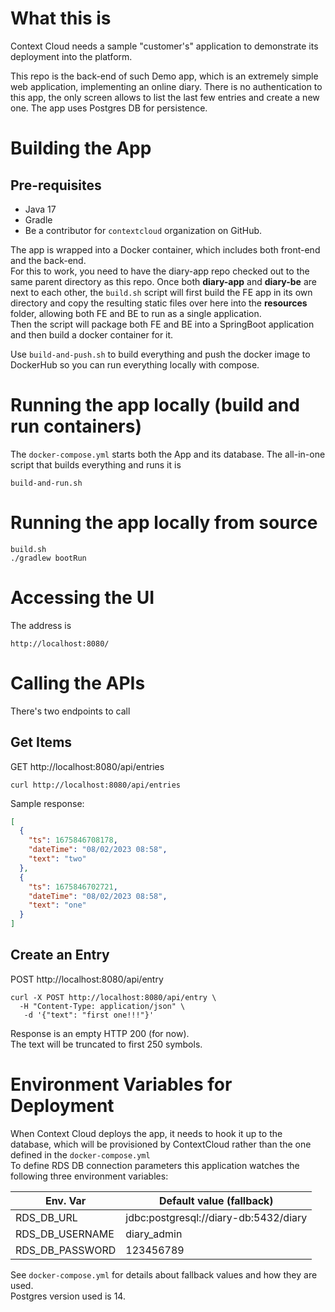 # What this is
Context Cloud needs a sample "customer's" application to demonstrate its deployment into the platform.

This repo is the back-end of such Demo app, which is an extremely simple web application, implementing an online diary.
There is no authentication to this app, the only screen allows to list the last few entries and create a new one.
The app uses Postgres DB for persistence.

# Building the App
## Pre-requisites
* Java 17
* Gradle
* Be a contributor for `contextcloud` organization on GitHub.

The app is wrapped into a Docker container, which includes both front-end and the back-end.    
For this to work, you need to have the diary-app repo checked out to the same parent directory as this repo.
Once both **diary-app** and **diary-be** are next to each other, the `build.sh` script will first build the FE app in its own directory
and copy the resulting static files over here into the **resources** folder, allowing both FE and BE to run as a single application.  
Then the script will package both FE and BE into a SpringBoot application and then build a docker container for it.

Use `build-and-push.sh` to build everything and push the docker image to DockerHub so you can run everything locally with compose.

# Running the app locally (build and run containers)
The `docker-compose.yml` starts both the App and its database.
The all-in-one script that builds everything and runs it is
```shell
build-and-run.sh
```

# Running the app locally from source
```shell
build.sh
./gradlew bootRun
```

# Accessing the UI
The address is
```shell
http://localhost:8080/
```

# Calling the APIs

There's two endpoints to call

## Get Items

GET http://localhost:8080/api/entries

```shell
curl http://localhost:8080/api/entries
```

Sample response:

```json
[
  {
    "ts": 1675846708178,
    "dateTime": "08/02/2023 08:58",
    "text": "two"
  },
  {
    "ts": 1675846702721,
    "dateTime": "08/02/2023 08:58",
    "text": "one"
  }
]
```

## Create an Entry

POST http://localhost:8080/api/entry

```shell
curl -X POST http://localhost:8080/api/entry \
  -H "Content-Type: application/json" \
   -d '{"text": "first one!!!"}'
```

Response is an empty HTTP 200 (for now).  
The text will be truncated to first 250 symbols.


# Environment Variables for Deployment
When Context Cloud deploys the app, it needs to hook it up to the database, which will be provisioned by ContextCloud rather than the one defined in the `docker-compose.yml`  
To define RDS DB connection parameters this application watches the following three environment variables:

| Env. Var | Default value (fallback) |
|----------|--------------------------|
|RDS_DB_URL|jdbc:postgresql://diary-db:5432/diary|
|RDS_DB_USERNAME|diary_admin|
|RDS_DB_PASSWORD|123456789|

See `docker-compose.yml` for details about fallback values and how they are used.  
Postgres version used is 14.